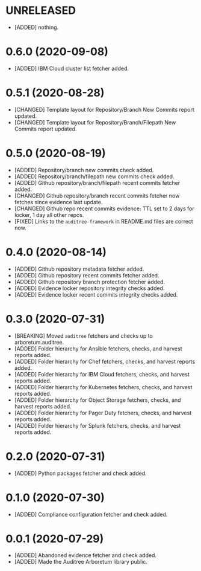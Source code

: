 # UNRELEASED

- [ADDED] nothing.

# 0.6.0 (2020-09-08)

- [ADDED] IBM Cloud cluster list fetcher added.

# 0.5.1 (2020-08-28)

- [CHANGED] Template layout for Repository/Branch New Commits report updated.
- [CHANGED] Template layout for Repository/Branch/Filepath New Commits report updated.

# 0.5.0 (2020-08-19)

- [ADDED] Repository/branch new commits check added.
- [ADDED] Repository/branch/filepath new commits check added.
- [ADDED] Github repository/branch/filepath recent commits fetcher added.
- [CHANGED] Github repository/branch recent commits fetcher now fetches since evidence last update.
- [CHANGED] Github repo recent commits evidence: TTL set to 2 days for locker, 1 day all other repos.
- [FIXED] Links to the `auditree-framework` in README.md files are correct now.

# 0.4.0 (2020-08-14)

- [ADDED] Github repository metadata fetcher added.
- [ADDED] Github repository recent commits fetcher added.
- [ADDED] Github repository branch protection fetcher added.
- [ADDED] Evidence locker repository integrity checks added.
- [ADDED] Evidence locker recent commits integrity checks added.

# 0.3.0 (2020-07-31)

- [BREAKING] Moved `auditree` fetchers and checks up to arboretum.auditree.
- [ADDED] Folder hierarchy for Ansible fetchers, checks, and harvest reports added.
- [ADDED] Folder hierarchy for Chef fetchers, checks, and harvest reports added.
- [ADDED] Folder hierarchy for IBM Cloud fetchers, checks, and harvest reports added.
- [ADDED] Folder hierarchy for Kubernetes fetchers, checks, and harvest reports added.
- [ADDED] Folder hierarchy for Object Storage fetchers, checks, and harvest reports added.
- [ADDED] Folder hierarchy for Pager Duty fetchers, checks, and harvest reports added.
- [ADDED] Folder hierarchy for Splunk fetchers, checks, and harvest reports added.

# 0.2.0 (2020-07-31)

- [ADDED] Python packages fetcher and check added.

# 0.1.0 (2020-07-30)

- [ADDED] Compliance configuration fetcher and check added.

# 0.0.1 (2020-07-29)

- [ADDED] Abandoned evidence fetcher and check added.
- [ADDED] Made the Auditree Arboretum library public.

